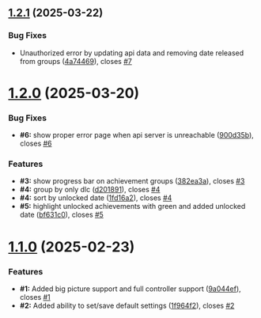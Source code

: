 ## [1.2.1](https://github.com/BossSloth/SteamHunter-plugin/compare/v1.2.0...v1.2.1) (2025-03-22)


### Bug Fixes

* Unauthorized error by updating api data and removing date released from groups ([4a74469](https://github.com/BossSloth/SteamHunter-plugin/commit/4a74469cf781f46382d93d496b237eb9d47fb720)), closes [#7](https://github.com/BossSloth/SteamHunter-plugin/issues/7)

# [1.2.0](https://github.com/BossSloth/SteamHunter-plugin/compare/v1.1.0...v1.2.0) (2025-03-20)


### Bug Fixes

* **#6:** show proper error page when api server is unreachable ([900d35b](https://github.com/BossSloth/SteamHunter-plugin/commit/900d35b79049ee6653fb9f239ef375f162241ff9)), closes [#6](https://github.com/BossSloth/SteamHunter-plugin/issues/6)


### Features

* **#3:** show progress bar on achievement groups ([382ea3a](https://github.com/BossSloth/SteamHunter-plugin/commit/382ea3a3615350a8569501c1ba2f1d2a86f20c97)), closes [#3](https://github.com/BossSloth/SteamHunter-plugin/issues/3)
* **#4:** group by only dlc ([d201891](https://github.com/BossSloth/SteamHunter-plugin/commit/d201891b54626c37d7789aa4aec8ae92e9ff2f8f)), closes [#4](https://github.com/BossSloth/SteamHunter-plugin/issues/4)
* **#4:** sort by unlocked date ([1fd16a2](https://github.com/BossSloth/SteamHunter-plugin/commit/1fd16a264213156fa9ac26effbe28d7c623133d6)), closes [#4](https://github.com/BossSloth/SteamHunter-plugin/issues/4)
* **#5:** highlight unlocked achievements with green and added unlocked date ([bf631c0](https://github.com/BossSloth/SteamHunter-plugin/commit/bf631c0a353d283d1077e66057549978eec00217)), closes [#5](https://github.com/BossSloth/SteamHunter-plugin/issues/5)

# [1.1.0](https://github.com/tddebart/SteamHunter-plugin/compare/v1.0.0...v1.1.0) (2025-02-23)


### Features

* **#1:** Added big picture support and full controller support ([9a044ef](https://github.com/tddebart/SteamHunter-plugin/commit/9a044ef33f432db133f5d90bbe058d6043858d66)), closes [#1](https://github.com/tddebart/SteamHunter-plugin/issues/1)
* **#2:** Added ability to set/save default settings ([1f964f2](https://github.com/tddebart/SteamHunter-plugin/commit/1f964f282fe09acf68dc7fb61f8815957feeed8c)), closes [#2](https://github.com/tddebart/SteamHunter-plugin/issues/2)
